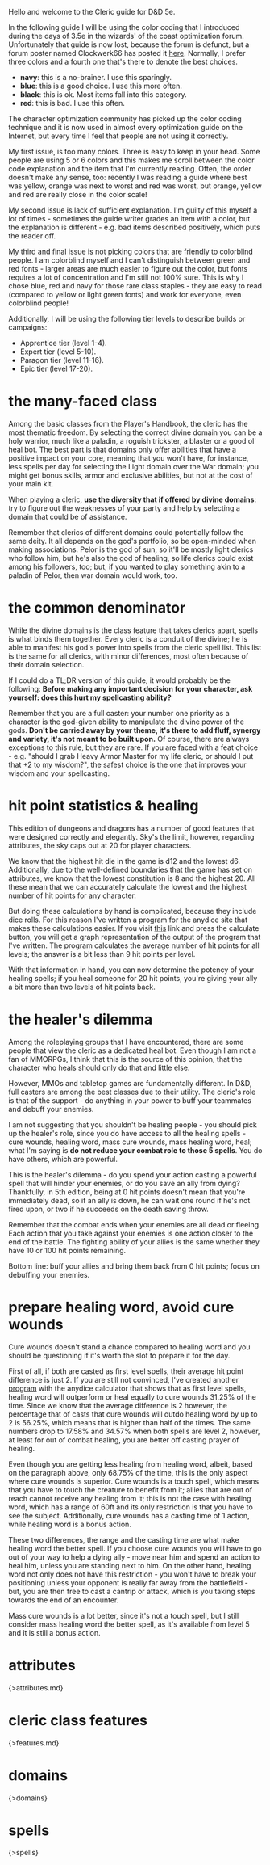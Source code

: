 Hello and welcome to the Cleric guide for D&D 5e.

In the following guide I will be using the color coding that I introduced during the days of 3.5e in the wizards' of the coast optimization forum. Unfortunately that guide is now lost, because the forum is defunct, but a forum poster named Clockwerk66 has posted it [here](http://www.enworld.org/forum/showthread.php?471718-Handbook-to-Guide-Writing-(Dictum_Mortuum)). Normally, I prefer three colors and a fourth one that's there to denote the best choices.

- <navy>**navy**</navy>: this is a no-brainer. I use this sparingly.
- <blue>**blue**</blue>: this is a good choice. I use this more often.
- **black**: this is ok. Most items fall into this category.
- <red>**red**</red>: this is bad. I use this often.

The character optimization community has picked up the color coding technique and it is now used in almost every optimization guide on the Internet, but every time I feel that people are not using it correctly.

My first issue, is too many colors. Three is easy to keep in your head. Some people are using 5 or 6 colors and this makes me scroll between the color code explanation and the item that I'm currently reading. Often, the order doesn't make any sense, too: recently I was reading a guide where best was yellow, orange was next to worst and red was worst, but orange, yellow and red are really close in the color scale!

My second issue is lack of sufficient explanation. I'm guilty of this myself a lot of times - sometimes the guide writer grades an item with a color, but the explanation is different - e.g. bad items described positively, which puts the reader off.

My third and final issue is not picking colors that are friendly to colorblind people. I am colorblind myself and I can't distinguish between green and red fonts - larger areas are much easier to figure out the color, but fonts requires a lot of concentration and I'm still not 100% sure. This is why I chose blue, red and navy for those rare class staples - they are easy to read (compared to yellow or light green fonts) and work for everyone, even colorblind people!

Additionally, I will be using the following tier levels to describe builds or campaigns:
- Apprentice tier (level 1-4).
- Expert tier (level 5-10).
- Paragon tier (level 11-16).
- Epic tier (level 17-20).

# the many-faced class

Among the basic classes from the Player's Handbook, the cleric has the most thematic freedom. By selecting the correct divine domain you can be a holy warrior, much like a paladin, a roguish trickster, a blaster or a good ol' heal bot. The best part is that domains only offer abilities that have a positive impact on your core, meaning that you won't have, for instance, less spells per day for selecting the Light domain over the War domain; you might get bonus skills, armor and exclusive abilities, but not at the cost of your main kit.

When playing a cleric, **use the diversity that if offered by divine domains**: try to figure out the weaknesses of your party and help by selecting a domain that could be of assistance.

Remember that clerics of different domains could potentially follow the same deity. It all depends on the god's portfolio, so be open-minded when making associations. Pelor is the god of sun, so it'll be mostly light clerics who follow him, but he's also the god of healing, so life clerics could exist among his followers, too; but, if you wanted to play something akin to a paladin of Pelor, then war domain would work, too.

# the common denominator

While the divine domains is the class feature that takes clerics apart, spells is what binds them together. Every cleric is a conduit of the divine; he is able to manifest his god's power into spells from the cleric spell list. This list is the same for all clerics, with minor differences, most often because of their domain selection.

If I could do a TL;DR version of this guide, it would probably be the following: **Before making any important decision for your character, ask yourself: does this hurt my spellcasting ability?**

Remember that you are a full caster: your number one priority as a character is the god-given ability to manipulate the divine power of the gods. **Don't be carried away by your theme, it's there to add fluff, synergy and variety, it's not meant to be built upon.** Of course, there are always exceptions to this rule, but they are rare. If you are faced with a feat choice - e.g. "should I grab Heavy Armor Master for my life cleric, or should I put that +2 to my wisdom?", the safest choice is the one that improves your wisdom and your spellcasting.

# hit point statistics & healing

This edition of dungeons and dragons has a number of good features that were designed correctly and elegantly. Sky's the limit, however, regarding attributes, the sky caps out at 20 for player characters.

We know that the highest hit die in the game is d12 and the lowest d6. Additionally, due to the well-defined boundaries that the game has set on attributes, we know that the lowest constitution is 8 and the highest 20. All these mean that we can accurately calculate the lowest and the highest number of hit points for any character.

But doing these calculations by hand is complicated, because they include dice rolls. For this reason I've written a program for the anydice site that makes these calculations easier. If you visit [this](http://anydice.com/program/c941) link and press the calculate button, you will get a graph representation of the output of the program that I've written. The program calculates the average number of hit points for all levels; the answer is a bit less than 9 hit points per level.

With that information in hand, you can now determine the potency of your healing spells; if you heal someone for 20 hit points, you're giving your ally a bit more than two levels of hit points back.

# the healer's dilemma

Among the roleplaying groups that I have encountered, there are some people that view the cleric as a dedicated heal bot. Even though I am not a fan of MMORPGs, I think that this is the source of this opinion, that the character who heals should only do that and little else.

However, MMOs and tabletop games are fundamentally different. In D&D, full casters are among the best classes due to their utility. The cleric's role is that of the support - do anything in your power to buff your teammates and debuff your enemies.

I am not suggesting that you shouldn't be healing people - you should pick up the healer's role, since you do have access to all the healing spells - cure wounds, healing word, mass cure wounds, mass healing word, heal; what I'm saying is **do not reduce your combat role to those 5 spells**. You do have others, which are powerful.

This is the healer's dilemma - do you spend your action casting a powerful spell that will hinder your enemies, or do you save an ally from dying? Thankfully, in 5th edition, being at 0 hit points doesn't mean that you're immediately dead, so if an ally is down, he can wait one round if he's not fired upon, or two if he succeeds on the death saving throw.

Remember that the combat ends when your enemies are all dead or fleeing. Each action that you take against your enemies is one action closer to the end of the battle. The fighting ability of your allies is the same whether they have 10 or 100 hit points remaining.

Bottom line: buff your allies and bring them back from 0 hit points; focus on debuffing your enemies.

# prepare healing word, avoid cure wounds

Cure wounds doesn't stand a chance compared to healing word and you should be questioning if it's worth the slot to prepare it for the day.

First of all, if both are casted as first level spells, their average hit point difference is just 2.  If you are still not convinced, I've created another [program](http://anydice.com/program/c971) with the anydice calculator that shows that as first level spells, healing word will outperform or heal equally to cure wounds 31.25% of the time. Since we know that the average difference is 2 however, the percentage that of casts that cure wounds will outdo healing word by up to 2 is 56.25%, which means that is higher than half of the times. The same numbers drop to 17.58% and 34.57% when both spells are level 2, however, at least for out of combat healing, you are better off casting prayer of healing.

Even though you are getting less healing from healing word, albeit, based on the paragraph above, only 68.75% of the time, this is the only aspect where cure wounds is superior. Cure wounds is a touch spell, which means that you have to touch the creature to benefit from it; allies that are out of reach cannot receive any healing from it; this is not the case with healing word, which has a range of 60ft and its only restriction is that you have to see the subject. Additionally, cure wounds has a casting time of 1 action, while healing word is a bonus action.

These two differences, the range and the casting time are what make healing word the better spell. If you choose cure wounds you will have to go out of your way to help a dying ally - move near him and spend an action to heal him, unless you are standing next to him. On the other hand, healing word not only does not have this restriction - you won't have to break your positioning unless your opponent is really far away from the battlefield - but, you are then free to cast a cantrip or attack, which is you taking steps towards the end of an encounter.

Mass cure wounds is a lot better, since it's not a touch spell, but I still consider mass healing word the better spell, as it's available from level 5 and it is still a bonus action.

# attributes

{>attributes.md}

# cleric class features

{>features.md}

# domains

{>domains}

# spells

{>spells}
